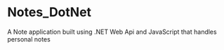 # Notes_DotNet
A Note application built using .NET Web Api and JavaScript that handles personal notes

